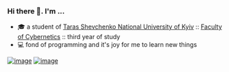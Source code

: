 ### Hi there 👋. I'm ...
- 🎓 a student of [Taras Shevchenko National University of Kyiv](http://www.univ.kiev.ua/en/) :: [Faculty of Cybernetics](http://csc.knu.ua/en/) :: third year of study
- 💻 fond of programming and it's joy for me to learn new things

[![image](https://img.shields.io/badge/LinkedIn-0077B5?style=for-the-badge&logo=linkedin&logoColor=white)](https://www.linkedin.com/in/meowningmaster/)
[![image](https://img.shields.io/badge/Skills%20List-darkgreen?logo=notion&style=for-the-badge&logoColor=white)](https://meowningmaster.notion.site/90d38880d0ea43f1a4ad9f4b4c2ae905)
